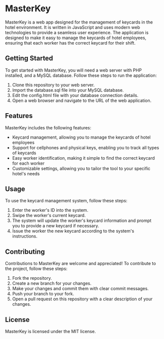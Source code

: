 # MasterKey

MasterKey is a web app designed for the management of keycards in the hotel environment. It is written in JavaScript and uses modern web technologies to provide a seamless user experience. The application is designed to make it easy to manage the keycards of hotel employees, ensuring that each worker has the correct keycard for their shift.

## Getting Started

To get started with MasterKey, you will need a web server with PHP installed, and a MySQL database. Follow these steps to run the application:

1. Clone this repository to your web server.
2. Import the database.sql file into your MySQL database.
3. Edit the config.html file with your database connection details.
4. Open a web browser and navigate to the URL of the web application.
## Features

MasterKey includes the following features:

- Keycard management, allowing you to manage the keycards of hotel employees
- Support for cellphones and physical keys, enabling you to track all types of keycards
- Easy worker identification, making it simple to find the correct keycard for each worker
- Customizable settings, allowing you to tailor the tool to your specific hotel's needs
## Usage

To use the keycard management system, follow these steps:

1. Enter the worker's ID into the system.
2. Swipe the worker's current keycard.
3. The system will update the worker's keycard information and prompt you to provide a new keycard if necessary.
4. Issue the worker the new keycard according to the system's instructions.
## Contributing

Contributions to MasterKey are welcome and appreciated! To contribute to the project, follow these steps:

1. Fork the repository.
2. Create a new branch for your changes.
3. Make your changes and commit them with clear commit messages.
4. Push your branch to your fork.
5. Open a pull request on this repository with a clear description of your changes.
## License

MasterKey is licensed under the MIT license.